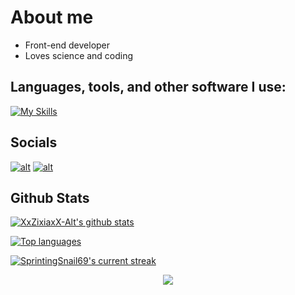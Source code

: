 # About me
- Front-end developer
- Loves science and coding

## **Languages, tools, and other software I use:**  
[![My Skills](https://skillicons.dev/icons?i=html,css,js,github,vscode,&perline=13)](#)

## Socials

<a href="https://discordapp.com/users/">![alt](https://img.shields.io/badge/Discord-5865F2?style=for-the-badge&logo=discord&logoColor=white)</a> <a href="https://youtube.com/@ZixiaC61">![alt](https://img.shields.io/badge/YouTube-FF0000?style=for-the-badge&logo=youtube&logoColor=white)</a>

## Github Stats 

 [![XxZixiaxX-Alt's github stats](https://bad-apple-github-readme.vercel.app/api?username=XxZixiaxX-Alt&show_icons=true&count_private=true&line_height=20&icon_color=00b3ff&theme=blue-green&title_color=00b3ff)](#)
 
 [![Top languages](https://github-readme-mwendwa.vercel.app/api/top-langs/?username=XxZixiaxX-Alt&layout=compact&count_private=true&theme=blue-green&title_color=00b3ff)](#)

[![SprintingSnail69's current streak](https://streak-stats.demolab.com/?user=XxZixiaxX-Alt&count_private=true&theme=blue-green&title_color=00b3ff)](#)

<p align="center">
     <img src="https://capsule-render.vercel.app/api?type=waving&color=gradient&height=100&section=footer"/>
</p>
